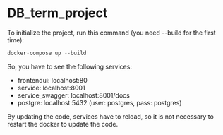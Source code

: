 # DB_term_project

To initialize the project, run this command (you need --build for the first time):

```python
docker-compose up --build
```

So, you have to see the following services:
- frontendui: localhost:80
- service: localhost:8001
- service_swagger: localhost:8001/docs
- postgre: localhost:5432  (user: postgres, pass: postgres)

By updating the code, services have to reload, so it is not necessary to restart the docker to update the code.
